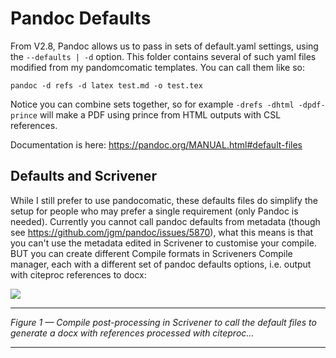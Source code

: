 # Pandoc Defaults

From V2.8, Pandoc allows us to pass in sets of default.yaml settings, using the `--defaults | -d` option. This folder contains several of such yaml files modified from my pandomcomatic templates. You can call them like so:

```shell
pandoc -d refs -d latex test.md -o test.tex
```

Notice you can combine sets together, so for example `-drefs -dhtml -dpdf-prince` will make a PDF using prince from HTML outputs with CSL references.

Documentation is here: https://pandoc.org/MANUAL.html#default-files 

## Defaults and Scrivener

While I still prefer to use pandocomatic, these defaults files do simplify the setup for people who may prefer a single requirement (only Pandoc is needed). Currently you cannot call pandoc defaults from metadata (though see https://github.com/jgm/pandoc/issues/5870), what this means is that you can't use the metadata edited in Scrivener to customise your compile. BUT you can create different Compile formats in Scriveners Compile manager, each  with a different set of pandoc defaults options, i.e. output with citeproc references to docx:

![](https://raw.githubusercontent.com/iandol/scrivomatic/master/images/defaults.png)
_ _ _ _ _ _
_Figure 1 — Compile post-processing in Scrivener to call the default files to generate a docx with references processed with citeproc…_
_ _ _ _ _ _


